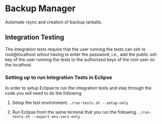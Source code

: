 # Backup Manager

Automate rsync and creation of backup tarballs.


## Integration Testing

The integration tests require that the user running the tests can ssh to root@localhost witout having to enter the password; i.e., add the public ssh key of the user running the tests to the authorized keys of the root user on the localhost.

### Setting up to run Integration Tests in Eclipse

In order to setup Eclipse to run the integration tests and step through the code you will need to do the following

1. Setup the test environment.
```./run-tests.sh --setup-only```

1. Run Eclipse from the same terminal that you run the following.
```./run-tests-sh --export-env-vars-only```
